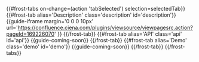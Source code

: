 {{\#frost-tabs on-change=(action 'tabSelected') selection=selectedTab}}
{{\#frost-tab alias='Description' class='description' id='description'}}
{{guide-iframe margin='0 0 0 10px'
url='https://confluence.ciena.com/plugins/viewsource/viewpagesrc.action?pageId=169226070'
}} {{/frost-tab}} {{\#frost-tab alias='API' class='api' id='api'}}
{{guide-coming-soon}} {{/frost-tab}} {{\#frost-tab alias='Demo'
class='demo' id='demo'}} {{guide-coming-soon}} {{/frost-tab}}
{{/frost-tabs}}
